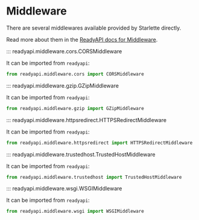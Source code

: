 # Middleware

There are several middlewares available provided by Starlette directly.

Read more about them in the [ReadyAPI docs for Middleware](https://readyapi.khulnasoft.com/advanced/middleware/).

::: readyapi.middleware.cors.CORSMiddleware

It can be imported from `readyapi`:

```python
from readyapi.middleware.cors import CORSMiddleware
```

::: readyapi.middleware.gzip.GZipMiddleware

It can be imported from `readyapi`:

```python
from readyapi.middleware.gzip import GZipMiddleware
```

::: readyapi.middleware.httpsredirect.HTTPSRedirectMiddleware

It can be imported from `readyapi`:

```python
from readyapi.middleware.httpsredirect import HTTPSRedirectMiddleware
```

::: readyapi.middleware.trustedhost.TrustedHostMiddleware

It can be imported from `readyapi`:

```python
from readyapi.middleware.trustedhost import TrustedHostMiddleware
```

::: readyapi.middleware.wsgi.WSGIMiddleware

It can be imported from `readyapi`:

```python
from readyapi.middleware.wsgi import WSGIMiddleware
```
